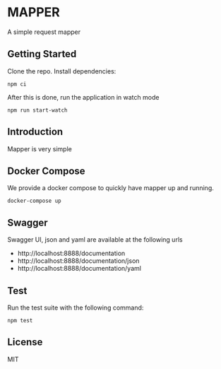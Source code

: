# MAPPER
A simple request mapper


## Getting Started

Clone the repo. Install dependencies:

```
npm ci 
```

After this is done, run the application in watch mode

```
npm run start-watch
```

## Introduction

Mapper is very simple


## Docker Compose

We provide a docker compose to quickly have mapper up and running.

```
docker-compose up
```

## Swagger

Swagger UI, json and yaml are available at the following urls

- http://localhost:8888/documentation
- http://localhost:8888/documentation/json
- http://localhost:8888/documentation/yaml

## Test

Run the test suite with the following command:

```
npm test
```

## License

MIT
